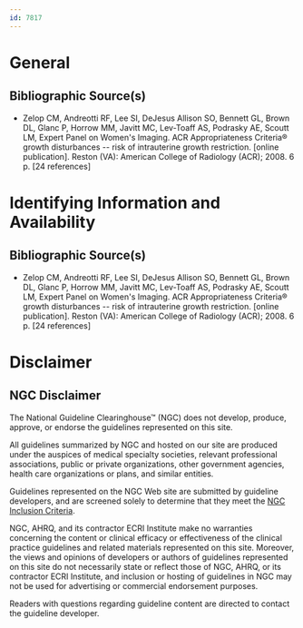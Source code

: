 ```yaml
---
id: 7817
---
```


# General

## Bibliographic Source(s)

- Zelop CM, Andreotti RF, Lee SI, DeJesus Allison SO, Bennett GL, Brown DL, Glanc P, Horrow MM, Javitt MC, Lev-Toaff AS, Podrasky AE, Scoutt LM, Expert Panel on Women's Imaging. ACR Appropriateness Criteria® growth disturbances -- risk of intrauterine growth restriction. [online publication]. Reston (VA): American College of Radiology (ACR); 2008. 6 p. [24 references]

# Identifying Information and Availability

## Bibliographic Source(s)

- Zelop CM, Andreotti RF, Lee SI, DeJesus Allison SO, Bennett GL, Brown DL, Glanc P, Horrow MM, Javitt MC, Lev-Toaff AS, Podrasky AE, Scoutt LM, Expert Panel on Women's Imaging. ACR Appropriateness Criteria® growth disturbances -- risk of intrauterine growth restriction. [online publication]. Reston (VA): American College of Radiology (ACR); 2008. 6 p. [24 references]

# Disclaimer

## NGC Disclaimer

The National Guideline Clearinghouse™ (NGC) does not develop, produce, approve, or endorse the guidelines represented on this site.

All guidelines summarized by NGC and hosted on our site are produced under the auspices of medical specialty societies, relevant professional associations, public or private organizations, other government agencies, health care organizations or plans, and similar entities.

Guidelines represented on the NGC Web site are submitted by guideline developers, and are screened solely to determine that they meet the [NGC Inclusion Criteria](/help-and-about/summaries/inclusion-criteria).

NGC, AHRQ, and its contractor ECRI Institute make no warranties concerning the content or clinical efficacy or effectiveness of the clinical practice guidelines and related materials represented on this site. Moreover, the views and opinions of developers or authors of guidelines represented on this site do not necessarily state or reflect those of NGC, AHRQ, or its contractor ECRI Institute, and inclusion or hosting of guidelines in NGC may not be used for advertising or commercial endorsement purposes.

Readers with questions regarding guideline content are directed to contact the guideline developer.

